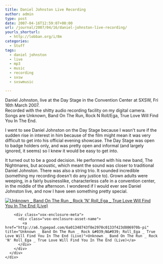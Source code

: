 ```yaml
---
title: Daniel Johnston Live Recording
author: admin
type: post
date: 2007-04-16T12:59:07+00:00
url: /journal/2007/04/16/daniel-johnston-live-recording/
yourls_shorturl:
  - http://lobban.org/i/8m
categories:
  - Stuff
tags:
  - daniel johnston
  - live
  - mp3
  - music
  - recording
  - sxsw
  - sxswmusic

---
```

Daniel Johnston, live at the Day Stage in the Convention Center at SXSW, Fri 16th March 2007.  
Recorded with the shitty audio recording facility on my digital camera. Songs are Unknown, Band On The Run, Rock N Roll/Ega, True Love Will Find You In The End.

I went to see Daniel Johnston on the Day Stage because I wasn't sure if the sudden rise in interest in him because of the film might mean it was very difficult to get into his official evening showcase. The Day Stage was open to badge holders only, and was pretty open and informal (and largely ignored, it seems) so I knew it would be easy to get into.

It turned out to be a good decision. He performed with his new band, The Nightmares, but acoustic, which meant the sound was closer to traditional Daniel Johnston. There was also a string trio. It sounded incredible (something my recording doesn't do any justice to). Grown adults were weeping, in a fairly businesslike, characterless cafe in a convention center, in the middle of the afternoon. I wondered if I would ever see Daniel Johnston live, and now I have seen something pretty special.

<div class="vox-enclosure vox-enclosure-center vox-enclosure-small vox-audio-enclosure">
  <div class="vox-enclosure-inner">
    <div class="vox-enclosure-list">
      <div class="vox-enclosure-item vox-audio-asset vox-last">
        <div class="vox-enclosure-image">
          <a href="http://a6.typepad.com/6a01348743f8e2970c0133f423d806970b-pi" title="Click to play “Unknown _ Band On The Run _ Rock &#039;N&#039; Roll_Ega _ True Love Will Find You In The End (Live)”"><span class="vox-asset-overlay"></span><img alt="Unknown _ Band On The Run _ Rock &#039;N&#039; Roll_Ega _ True Love Will Find You In The End (Live)" class="asset asset-image at-xid-6a01348743f8e2970c0133f423d806970b" src="http://a6.typepad.com/6a01348743f8e2970c0133f423d806970b-120pi" /></a>
        </div>
        
        <div class="vox-enclosure-meta">
          <div class="vox-enclosure-asset-name">
            <a href="http://a6.typepad.com/6a01348743f8e2970c0133f423d806970b-pi" title="Unknown _ Band On The Run _ Rock &#039;N&#039; Roll_Ega _ True Love Will Find You In The End (Live)">Unknown _ Band On The Run _ Rock 'N' Roll_Ega _ True Love Will Find You In The End (Live)</a>
          </div>
        </div>
      </div>
    </div>
  </div>
</div>



<div>
</div></p>